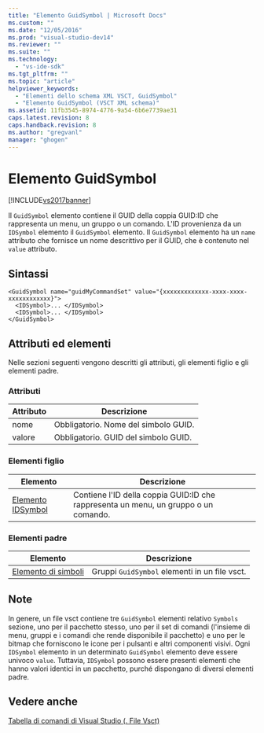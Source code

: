 ```yaml
---
title: "Elemento GuidSymbol | Microsoft Docs"
ms.custom: ""
ms.date: "12/05/2016"
ms.prod: "visual-studio-dev14"
ms.reviewer: ""
ms.suite: ""
ms.technology: 
  - "vs-ide-sdk"
ms.tgt_pltfrm: ""
ms.topic: "article"
helpviewer_keywords: 
  - "Elementi dello schema XML VSCT, GuidSymbol"
  - "Elemento GuidSymbol (VSCT XML schema)"
ms.assetid: 11fb3545-8974-4776-9a54-6b6e7739ae31
caps.latest.revision: 8
caps.handback.revision: 8
ms.author: "gregvanl"
manager: "ghogen"
---
```

# Elemento GuidSymbol
[!INCLUDE[vs2017banner](../code-quality/includes/vs2017banner.md)]

Il `GuidSymbol` elemento contiene il GUID della coppia GUID:ID che rappresenta un menu, un gruppo o un comando. L'ID provenienza da un `IDSymbol` elemento il `GuidSymbol` elemento. Il `GuidSymbol` elemento ha un `name` attributo che fornisce un nome descrittivo per il GUID, che è contenuto nel `value` attributo.  
  
## Sintassi  
  
```  
<GuidSymbol name="guidMyCommandSet" value="{xxxxxxxxxxxxx-xxxx-xxxx-xxxxxxxxxxxx}">  
  <IDSymbol>... </IDSymbol>  
  <IDSymbol>... </IDSymbol>  
</GuidSymbol>  
```  
  
## Attributi ed elementi  
 Nelle sezioni seguenti vengono descritti gli attributi, gli elementi figlio e gli elementi padre.  
  
### Attributi  
  
|Attributo|Descrizione|  
|---------------|-----------------|  
|nome|Obbligatorio. Nome del simbolo GUID.|  
|valore|Obbligatorio. GUID del simbolo GUID.|  
  
### Elementi figlio  
  
|Elemento|Descrizione|  
|--------------|-----------------|  
|[Elemento IDSymbol](../extensibility/idsymbol-element.md)|Contiene l'ID della coppia GUID:ID che rappresenta un menu, un gruppo o un comando.|  
  
### Elementi padre  
  
|Elemento|Descrizione|  
|--------------|-----------------|  
|[Elemento di simboli](../extensibility/symbols-element.md)|Gruppi `GuidSymbol` elementi in un file vsct.|  
  
## Note  
 In genere, un file vsct contiene tre `GuidSymbol` elementi relativo `Symbols` sezione, uno per il pacchetto stesso, uno per il set di comandi \(l'insieme di menu, gruppi e i comandi che rende disponibile il pacchetto\) e uno per le bitmap che forniscono le icone per i pulsanti e altri componenti visivi. Ogni `IDSymbol` elemento in un determinato `GuidSymbol` elemento deve essere univoco `value`. Tuttavia, `IDSymbol` possono essere presenti elementi che hanno valori identici in un pacchetto, purché dispongano di diversi elementi padre.  
  
## Vedere anche  
 [Tabella di comandi di Visual Studio \(. File Vsct\)](../extensibility/internals/visual-studio-command-table-dot-vsct-files.md)